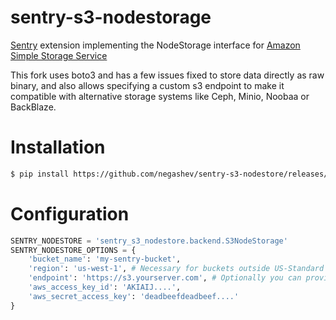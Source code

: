 sentry-s3-nodestorage
=====================

[Sentry](https://github.com/getsentry/sentry) extension implementing the
NodeStorage interface for [Amazon Simple Storage Service](https://aws.amazon.com/s3/)

This fork uses boto3 and has a few issues fixed to store data directly as raw binary, and also allows specifying a custom s3 endpoint to make it compatible with alternative storage systems like Ceph, Minio, Noobaa or BackBlaze.

# Installation

```bash
$ pip install https://github.com/negashev/sentry-s3-nodestore/releases/download/v1.0.4/sentry-s3-nodestore-1.0.4.tar.gz
```

# Configuration

```python
SENTRY_NODESTORE = 'sentry_s3_nodestore.backend.S3NodeStorage'
SENTRY_NODESTORE_OPTIONS = {
    'bucket_name': 'my-sentry-bucket',
    'region': 'us-west-1', # Necessary for buckets outside US-Standard
    'endpoint': 'https://s3.yourserver.com', # Optionally you can provide your own S3 compatible endpoint
    'aws_access_key_id': 'AKIAIJ....',
    'aws_secret_access_key': 'deadbeefdeadbeef....'
}
```
